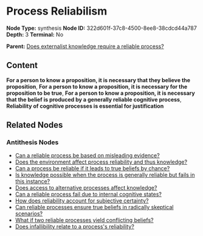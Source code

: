 # Process Reliabilism

**Node Type:** synthesis
**Node ID:** 322d601f-37c8-4500-8ee8-38cdcd44a787
**Depth:** 3
**Terminal:** No

**Parent:** [Does externalist knowledge require a reliable process?](does-externalist-knowledge-require-a-reliable-process-antithesis-d441f057-d81f-4443-99d4-62bdd5b073b2.md)

## Content

**For a person to know a proposition, it is necessary that they believe the proposition**, **For a person to know a proposition, it is necessary for the proposition to be true**, **For a person to know a proposition, it is necessary that the belief is produced by a generally reliable cognitive process**, **Reliability of cognitive processes is essential for justification**

## Related Nodes

### Antithesis Nodes

- [Can a reliable process be based on misleading evidence?](can-a-reliable-process-be-based-on-misleading-evidence-antithesis-f71605df-18ba-45c1-9302-eba4bf6fd144.md)
- [Does the environment affect process reliability and thus knowledge?](does-the-environment-affect-process-reliability-and-thus-knowledge-antithesis-f60f55fb-acf4-4199-8560-401596997963.md)
- [Can a process be reliable if it leads to true beliefs by chance?](can-a-process-be-reliable-if-it-leads-to-true-beliefs-by-chance-antithesis-2696e737-0754-4790-b75c-a04ba09d31de.md)
- [Is knowledge possible when the process is generally reliable but fails in this instance?](is-knowledge-possible-when-the-process-is-generally-reliable-but-fails-in-this-instance-antithesis-922adc25-7cd4-432f-bca9-efb982f52033.md)
- [Does access to alternative processes affect knowledge?](does-access-to-alternative-processes-affect-knowledge-antithesis-3f817aba-3d31-420a-b46f-a3ac315c52ce.md)
- [Can a reliable process fail due to internal cognitive states?](can-a-reliable-process-fail-due-to-internal-cognitive-states-antithesis-98fa6010-af96-4071-91b2-e7885472ccb9.md)
- [How does reliability account for subjective certainty?](how-does-reliability-account-for-subjective-certainty-antithesis-9528bb90-2466-4b7b-a71d-6e0562ba1708.md)
- [Can reliable processes ensure true beliefs in radically skeptical scenarios?](can-reliable-processes-ensure-true-beliefs-in-radically-skeptical-scenarios-antithesis-f33b0409-ea7d-4bf1-b189-4dffc03e481c.md)
- [What if two reliable processes yield conflicting beliefs?](what-if-two-reliable-processes-yield-conflicting-beliefs-antithesis-f956e663-b64f-42f6-87ad-62dcac7d2680.md)
- [Does infallibility relate to a process's reliability?](does-infallibility-relate-to-a-processs-reliability-antithesis-21a80040-df21-4c6f-9812-f83a1b2ee602.md)
